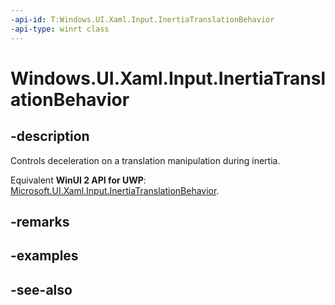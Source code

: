 ```yaml
---
-api-id: T:Windows.UI.Xaml.Input.InertiaTranslationBehavior
-api-type: winrt class
---
```


<!-- Class syntax.
public class InertiaTranslationBehavior : Windows.UI.Xaml.Input.IInertiaTranslationBehavior
-->

# Windows.UI.Xaml.Input.InertiaTranslationBehavior

## -description
Controls deceleration on a translation manipulation during inertia.

Equivalent **WinUI 2 API for UWP**: [Microsoft.UI.Xaml.Input.InertiaTranslationBehavior](/windows/winui/api/microsoft.ui.xaml.input.inertiatranslationbehavior).

## -remarks

## -examples

## -see-also
